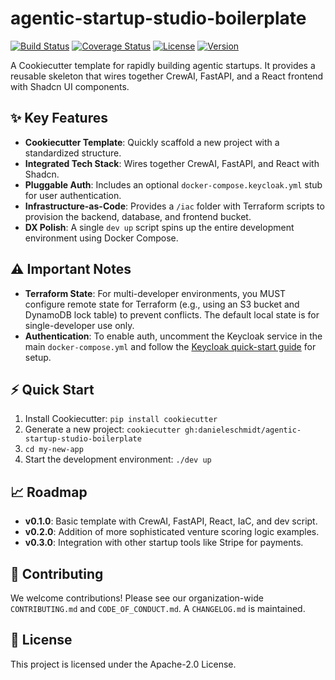 # agentic-startup-studio-boilerplate

[![Build Status](https://img.shields.io/github/actions/workflow/status/danieleschmidt/agentic-startup-studio-boilerplate/ci.yml?branch=main)](https://github.com/danieleschmidt/agentic-startup-studio-boilerplate/actions)
[![Coverage Status](https://img.shields.io/coveralls/github/danieleschmidt/agentic-startup-studio-boilerplate)](https://coveralls.io/github/danieleschmidt/agentic-startup-studio-boilerplate)
[![License](https://img.shields.io/github/license/danieleschmidt/agentic-startup-studio-boilerplate)](LICENSE)
[![Version](https://img.shields.io/badge/version-v0.1.0-blue)](https://semver.org)

A Cookiecutter template for rapidly building agentic startups. It provides a reusable skeleton that wires together CrewAI, FastAPI, and a React frontend with Shadcn UI components.

## ✨ Key Features

*   **Cookiecutter Template**: Quickly scaffold a new project with a standardized structure.
*   **Integrated Tech Stack**: Wires together CrewAI, FastAPI, and React with Shadcn.
*   **Pluggable Auth**: Includes an optional `docker-compose.keycloak.yml` stub for user authentication.
*   **Infrastructure-as-Code**: Provides a `/iac` folder with Terraform scripts to provision the backend, database, and frontend bucket.
*   **DX Polish**: A single `dev up` script spins up the entire development environment using Docker Compose.

## ⚠️ Important Notes

*   **Terraform State**: For multi-developer environments, you MUST configure remote state for Terraform (e.g., using an S3 bucket and DynamoDB lock table) to prevent conflicts. The default local state is for single-developer use only.
*   **Authentication**: To enable auth, uncomment the Keycloak service in the main `docker-compose.yml` and follow the [Keycloak quick-start guide](https://www.keycloak.org/getting-started/getting-started-docker) for setup.

## ⚡ Quick Start

1.  Install Cookiecutter: `pip install cookiecutter`
2.  Generate a new project: `cookiecutter gh:danieleschmidt/agentic-startup-studio-boilerplate`
3.  `cd my-new-app`
4.  Start the development environment: `./dev up`

## 📈 Roadmap

*   **v0.1.0**: Basic template with CrewAI, FastAPI, React, IaC, and dev script.
*   **v0.2.0**: Addition of more sophisticated venture scoring logic examples.
*   **v0.3.0**: Integration with other startup tools like Stripe for payments.

## 🤝 Contributing

We welcome contributions! Please see our organization-wide `CONTRIBUTING.md` and `CODE_OF_CONDUCT.md`. A `CHANGELOG.md` is maintained.

## 📝 License

This project is licensed under the Apache-2.0 License.
